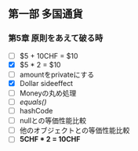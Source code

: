 ## 第一部 多国通貨
### 第5章 原則をあえて破る時

* [ ] $5 + 10CHF = $10
* [x] $5 * 2 = $10
* [ ] amountをprivateにする
* [x] Dollar sideeffect
* [ ] Moneyの丸め処理
* [ ] *equals()*
* [ ] hashCode
* [ ] nullとの等価性能比較
* [ ] 他のオブジェクトとの等価性能比較
* [ ] **5CHF * 2 = 10CHF**